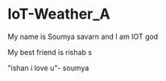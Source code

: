 # IoT-Weather_A
My name is Soumya savarn and I am IOT god

My best friend is rishab s

"ishan i love u"- soumya 
